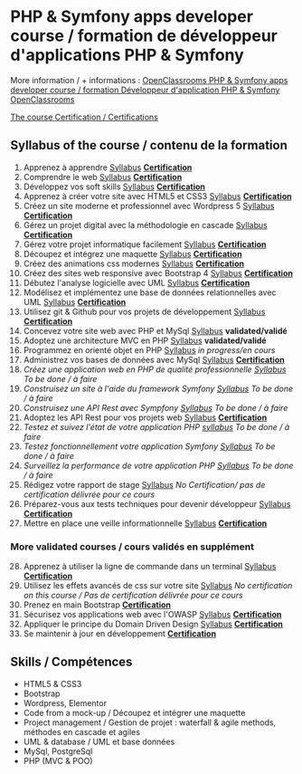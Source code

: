 # PHP & Symfony apps developer course / formation de développeur d'applications PHP & Symfony
More information / + informations : [OpenClassrooms PHP & Symfony apps developer course / formation Développeur d'application PHP & Symfony OpenClassrooms](https://openclassrooms.com/fr/paths/59-developpeur-dapplication-php-symfony) 


[The course Certification / Certifications](https://github.com/s-manguy/diploma/blob/main/FRONT-END/sandrine-manguy-certification-Front-End-apps.png)

## Syllabus of the course / contenu de la formation
1. Apprenez à apprendre [Syllabus](https://openclassrooms.com/fr/courses/4312781-apprenez-a-apprendre) **[Certification](https://github.com/s-manguy/diploma/blob/main/PHP/certificate-apprendre-5054820055.pdf)**  
1. Comprendre le web [Syllabus](https://openclassrooms.com/fr/courses/1946386-comprendre-le-web) **[Certification](https://github.com/s-manguy/diploma/blob/main/PHP/certificate-comprendre-web-2660422636.pdf)**  
1. Développez vos soft skills [Syllabus](https://openclassrooms.com/fr/courses/6692406-developpez-vos-soft-skills) **[Certification](https://github.com/s-manguy/diploma/blob/main/PHP/certificate-soft-skills-2595028589.pdf)**  
1. Apprenez à créer votre site avec HTML5 et CSS3 [Syllabus](https://openclassrooms.com/fr/courses/1603881-apprenez-a-creer-votre-site-web-avec-html5-et-css3) **[Certification](https://github.com/s-manguy/diploma/blob/main/PHP/certificate-html-css-5508465518.pdf)** 
1. Créez un site moderne et professionnel avec Wordpress 5 [Syllabus](https://openclassrooms.com/fr/courses/5489551-creez-un-site-moderne-et-professionnel-avec-wordpress-5) **[Certification](https://github.com/s-manguy/diploma/blob/main/PHP/certificate-wordpress-moderne-professionnel-9932423001.pdf)**
1. Gérez un projet digital avec la méthodologie en cascade [Syllabus](https://openclassrooms.com/fr/courses/4296701-gerez-un-projet-digital-avec-une-methodologie-en-cascade) **[Certification](https://github.com/s-manguy/diploma/blob/main/PHP/certificate-gestion-projet-en-cascade-7784459429.pdf)** 
1. Gérez votre projet informatique facilement [Syllabus](https://openclassrooms.com/fr/courses/4192086-gerez-votre-projet-informatique-facilement) **[Certification](https://github.com/s-manguy/diploma/blob/main/PHP/certificate-gestion-projet-informatique-3101496005.pdf)**
1. Découpez et intégrez une maquette [Syllabus](https://openclassrooms.com/fr/courses/3504431-decoupez-et-integrez-une-maquette) **[Certification](https://github.com/s-manguy/diploma/blob/main/PHP/certificate-integration-9697421261.pdf)**  
1. Créez des animations css modernes [Syllabus](https://openclassrooms.com/fr/courses/5919246-creez-des-animations-css-modernes) **[Certification](https://github.com/s-manguy/diploma/blob/main/PHP/certificate-animation-css-modernes-6629953349.pdf)**  
1. Créez des sites web responsive avec Bootstrap 4 [Syllabus](https://openclassrooms.com/fr/courses/6391096-creez-des-sites-web-responsive-avec-bootstrap-4) **[Certification](https://github.com/s-manguy/diploma/blob/main/PHP/certificate-bootstrap-4-5100297731.pdf)**   
1. Débutez l'analyse logicielle avec UML [Syllabus](https://openclassrooms.com/fr/courses/2035826-debutez-lanalyse-logicielle-avec-uml) **[Certification](https://github.com/s-manguy/diploma/blob/main/PHP/certificate-uml-5143672466.pdf)**
1. Modélisez et implémentez une base de données relationnelles avec UML [Syllabus](https://openclassrooms.com/fr/courses/4055451-modelisez-et-implementez-une-base-de-donnees-relationnelle-avec-uml) **[Certification](https://github.com/s-manguy/diploma/blob/main/PHP/certificate-UML-9518327322.pdf)**    
1. Utilisez git & Github pour vos projets de développement [Syllabus](https://openclassrooms.com/fr/courses/5641721-utilisez-git-et-github-pour-vos-projets-de-developpement) **[Certification]()**  
1. Concevez votre site web avec PHP et MySql [Syllabus](https://openclassrooms.com/fr/courses/918836-concevez-votre-site-web-avec-php-et-mysql) **validated/validé**
1. Adoptez une architecture MVC en PHP [Syllabus](https://openclassrooms.com/fr/courses/4670706-adoptez-une-architecture-mvc-en-php) **validated/validé**
1. Programmez en orienté objet en PHP [Syllabus](https://openclassrooms.com/fr/courses/1665806-programmez-en-oriente-objet-en-php) *in progress/en cours*  
1. Administrez vos bases de données avec MySql [Syllabus](https://openclassrooms.com/fr/courses/1959476-administrez-vos-bases-de-donnees-avec-mysql) **[Certification](https://github.com/s-manguy/diploma/blob/main/PHP/certificate-mysql-8450004853.pdf)** 
1. *Créez une application web en PHP de qualité professionnelle [Syllabus](https://openclassrooms.com/fr/courses/6031956-creez-une-application-web-en-php-de-qualite-professionnelle) To be done / à faire* 
1. *Construisez un site à l'aide du framework Symfony [Syllabus](https://openclassrooms.com/fr/courses/5489656-construisez-un-site-web-a-l-aide-du-framework-symfony-5) To be done / à faire*  
1. *Construisez une API Rest avec Sympfony [Syllabus](https://openclassrooms.com/fr/courses/4087036-construisez-une-api-rest-avec-symfony) To be done / à faire*  
1. Adoptez les API Rest pour vos projets web [Syllabus](https://openclassrooms.com/fr/courses/6573181-adoptez-les-api-rest-pour-vos-projets-web) **[Certification](https://github.com/s-manguy/diploma/blob/main/PHP/certificate-api-rest-4151434869.pdf)**  
1. *Testez et suivez l'état de votre application PHP [syllabus](https://openclassrooms.com/fr/courses/4087056-testez-et-suivez-letat-de-votre-application-php) To be done / à faire*  
1. *Testez fonctionnellement votre application Symfony [Syllabus](https://openclassrooms.com/fr/courses/4087076-testez-fonctionnellement-votre-application-symfony) To be done / à faire*  
1. *Surveillez la performance de votre application PHP [Syllabus](https://openclassrooms.com/fr/courses/4939956-surveillez-la-performance-de-votre-application-php) To be done / à faire*  
1. Rédigez votre rapport de stage [Syllabus](https://openclassrooms.com/fr/courses/4466756-redigez-votre-rapport-de-stage) *No Certification/ pas de certification délivrée pour ce cours*    
1. Préparez-vous aux tests techniques pour devenir développeur [Syllabus](https://openclassrooms.com/fr/courses/6045521-preparez-vous-aux-tests-techniques-pour-devenir-developpeur) **[Certification](https://github.com/s-manguy/diploma/blob/main/PHP/certificate-tests-techniques-6246894373.pdf)**
2. Mettre en place une veille informationnelle [Syllabus](https://openclassrooms.com/fr/courses/4805776-mettez-en-place-un-systeme-de-veille-informationnelle) **[Certification](https://github.com/s-manguy/diploma/blob/main/PHP/certificate-veille-informationnelle-2061319342.pdf)**


### More validated courses / cours validés en supplément
28. Apprenez à utiliser la ligne de commande dans un terminal [Syllabus](https://openclassrooms.com/fr/courses/6173491-apprenez-a-utiliser-la-ligne-de-commande-dans-un-terminal) **[Certification]()**  
1. Utilisez les effets avancés de css sur votre site [Syllabus](https://openclassrooms.com/fr/courses/2745636-utilisez-les-effets-avances-de-css-sur-votre-site) *No certification on this course / Pas de certification délivrée pour ce cours*  
1. Prenez en main Bootstrap **[Certification](https://github.com/s-manguy/diploma/blob/main/PHP/certificate-bootstrap-5505065014.pdf)**  
1. Sécurisez vos applications web avec l'OWASP [Syllabus](https://openclassrooms.com/fr/courses/6179306-securisez-vos-applications-web-avec-lowasp) **[Certification](https://github.com/s-manguy/diploma/blob/main/PHP/certificate-owasp-7141137906.pdf)**   
1. Appliquer le principe du Domain Driven Design [Syllabus](https://openclassrooms.com/fr/courses/5647281-appliquez-le-principe-du-domain-driven-design-a-votre-application) **[Certification](https://github.com/s-manguy/diploma/blob/main/FRONT-END/certificate-domain-driven-design-8071204902.pdf)** 
1. Se maintenir à jour en développement **[Certification](https://github.com/s-manguy/diploma/blob/main/PHP/certificate-se-maintenir-a-jour-developpement-1330322190.pdf )**

## Skills / Compétences
* HTML5 & CSS3
* Bootstrap
* Wordpress, Elementor
* Code from a mock-up / Découpez et intégrer une maquette
* Project management / Gestion de projet : waterfall & agile methods, méthodes en cascade et agiles
* UML & database / UML et base données
* MySql, PostgreSql
* PHP (MVC & POO)

